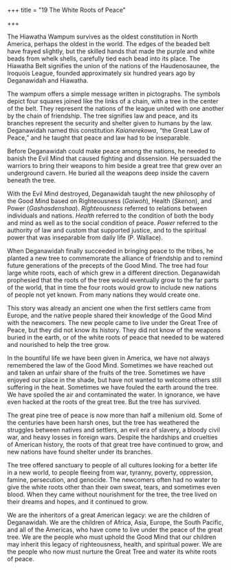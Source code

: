 +++
title = "19 The White Roots of Peace"

+++





The Hiawatha Wampum survives as the oldest constitution in North America, perhaps the oldest in the world. The edges of the beaded belt have frayed slightly, but the skilled hands that made the purple and white beads from whelk shells, carefully tied each bead into its place. The Hiawatha Belt signifies the union of the nations of the Haudenosaunee, the Iroquois League, founded approximately six hundred years ago by Deganawidah and Hiawatha.

The wampum offers a simple message written in pictographs. The symbols depict four squares joined like the links of a chain, with a tree in the center of the belt. They represent the nations of the league united with one another by the chain of friendship. The tree signifies law and peace, and its branches represent the security and shelter given to humans by the law. Deganawidah named this constitution *Kaianerekowa*, “the Great Law of Peace,” and he taught that peace and law had to be inseparable.

Before Deganawidah could make peace among the nations, he needed to banish the Evil Mind that caused fighting and dissension. He persuaded the warriors to bring their weapons to him beside a great tree that grew over an underground cavern. He buried all the weapons deep inside the cavern beneath the tree.

With the Evil Mind destroyed, Deganawidah taught the new philosophy of the Good Mind based on Righteousness \(*Gaiwoh*\), Health \(*Skenon*\), and Power \(*Gashasdenshaa*\). *Righteousness* referred to relations between individuals and nations. *Health* referred to the condition of both the body and mind as well as to the social condition of peace. *Power* referred to the authority of law and custom that supported justice, and to the spiritual power that was inseparable from daily life \(P. Wallace\).

When Deganawidah finally succeeded in bringing peace to the tribes, he planted a new tree to commemorate the alliance of friendship and to remind future generations of the precepts of the Good Mind. The tree had four large white roots, each of which grew in a different direction. Deganawidah prophesied that the roots of the tree would eventually grow to the far parts of the world, that in time the four roots would grow to include new nations of people not yet known. From many nations they would create one.

This story was already an ancient one when the first settlers came from Europe, and the native people shared their knowledge of the Good Mind with the newcomers. The new people came to live under the Great Tree of Peace, but they did not know its history. They did not know of the weapons buried in the earth, or of the white roots of peace that needed to be watered and nourished to help the tree grow.

In the bountiful life we have been given in America, we have not always remembered the law of the Good Mind. Sometimes we have reached out and taken an unfair share of the fruits of the tree. Sometimes we have enjoyed our place in the shade, but have not wanted to welcome others still suffering in the heat. Sometimes we have fouled the earth around the tree. We have spoiled the air and contaminated the water. In ignorance, we have even hacked at the roots of the great tree. But the tree has survived.

The great pine tree of peace is now more than half a millenium old. Some of the centuries have been harsh ones, but the tree has weathered the struggles between natives and settlers, an evil era of slavery, a bloody civil war, and heavy losses in foreign wars. Despite the hardships and cruelties of American history, the roots of that great tree have continued to grow, and new nations have found shelter under its branches.

The tree offered sanctuary to people of all cultures looking for a better life in a new world, to people fleeing from war, tyranny, poverty, oppression, famine, persecution, and genocide. The newcomers often had no water to give the white roots other than their own sweat, tears, and sometimes even blood. When they came without nourishment for the tree, the tree lived on their dreams and hopes, and it continued to grow.

We are the inheritors of a great American legacy: we are the children of Deganawidah. We are the children of Africa, Asia, Europe, the South Pacific, and all of the Americas, who have come to live under the peace of the great tree. We are the people who must uphold the Good Mind that our children may inherit this legacy of righteousness, health, and spiritual power. We are the people who now must nurture the Great Tree and water its white roots of peace.




